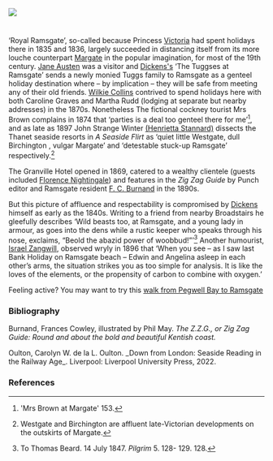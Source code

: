 <a href="https://www.kent-maps.online"><img src="https://kent-map.github.io/mdpress/juncture/ve-button.png"></a>
<param ve-config title="Ramsgate in the nineteenth century" author="Professor Carolyn Oulton" layout="vtl" banner="https://raw.githubusercontent.com/kent-map/images/main/banners/19c.jpg">

<param ve-entity eid="Q736439" aliases="Ramsgate">

#

‘Royal Ramsgate’, so-called because Princess [Victoria](/19c/19c-victoria-albion-house) had spent holidays there in 1835 and 1836, largely succeeded in distancing itself from its more louche counterpart [Margate](/19c/19c-margate) in the popular imagination, for most of the 19th century. [Jane Austen](/austen/austen-ramsgate/) was a visitor and [Dickens's](/dickens/dickens-biography) ‘The Tuggses at Ramsgate’ sends a newly monied Tuggs family to Ramsgate as a genteel holiday destination where – by implication – they will be safe from meeting any of their old friends. [Wilkie Collins](/19c/19c-collins-biography/) contrived to spend holidays here with both Caroline Graves and Martha Rudd (lodging at separate but nearby addresses) in the 1870s. Nonetheless The fictional cockney tourist Mrs Brown complains in 1874 that ‘parties is a deal too genteel there for me’[^ref1], and as late as 1897 John Strange Winter [(Henrietta Stannard)](/19c/19c-vaughan-stannard) dissects the Thanet seaside resorts in _A Seaside Flirt_ as ‘quiet little Westgate, dull Birchington , vulgar Margate’ and ‘detestable stuck-up Ramsgate’ respectively.[^ref2] 
<param ve-image url="https://stor.artstor.org/stor/811dfc80-b02e-4166-a487-02892f44e4c5" label="Ramsgate and Margate, 1882" attribution="© Kent Archive and Local History Service">

The Granville Hotel opened in 1869,  catered to a wealthy clientele (guests included [Florence Nightingale](19c/19c-nightingale-biography)) and features in the _Zig Zag Guide_ by Punch editor and Ramsgate resident [F. C. Burnand](/19c/19c-burnand-biography) in the 1890s. 
<param ve-image url="https://stor.artstor.org/stor/c588a4b8-e77a-4b52-bf74-c1dc705350b8" label="Granville Hotel" attribution="By kind permission of Carolyn Oulton">

But this picture of affluence and respectability is compromised by [Dickens](/dickens) himself as early as the 1840s. Writing to a friend from nearby Broadstairs he gleefully describes ‘Wild beasts too, at Ramsgate, and a young lady in armour, as goes into the dens while a rustic keeper who speaks through his nose, exclaims, “Beold the abazid power of woobbud!”’[^ref3]  Another humourist, [Israel Zangwill](/19c/19c-zangwill-biography), observed wryly in 1896 that ‘When you see – as I saw last Bank Holiday on Ramsgate beach – Edwin and Angelina asleep in each other’s arms, the situation strikes you as too simple for analysis. It is like the loves of the elements, or the propensity of carbon to combine with oxygen.’
<param ve-image url="https://stor.artstor.org/stor/47ed345c-3d26-4e7f-a46e-3bdc267e68f4" label="Ramsgate, East Cliff Promenade" attribution="By kind permission of Carolyn Oulton">

Feeling active? You may want to try this [walk from Pegwell Bay to Ramsgate](https://explorekent.org/activities/pegwell-bay-to-ramsgate-walk-romans-to-victoriana/)
<param ve-image url="https://stor.artstor.org/stor/8aeaee15-e48f-420f-9638-961e6c2a86b7" label="Landing the fare at Pegwell Bay" attribution="By kind permission of Martin Crowther">

### Bibliography
Burnand, Frances Cowley, illustrated by Phil May. _The Z.Z.G., or Zig Zag Guide: Round and about the bold and beautiful Kentish coast._
<param ve-image url="https://stor.artstor.org/stor/d2f327c4-4385-46be-93f9-9d1ca740785a" label="Harbour Parade, Ramsgate" attribution="By kind permission of Carolyn Oulton">
Oulton, Carolyn W. de la L. Oulton. _Down from London: Seaside Reading in the Railway Age_. Liverpool: Liverpool University Press, 2022.

### References

[^ref1]: 'Mrs Brown at Margate' 153.   
[^ref2]: Westgate and Birchington are affluent late-Victorian developments on the outskirts of Margate.   
[^ref3]: To Thomas Beard. 14 July 1847. _Pilgrim_ 5. 128- 129. 128.   




